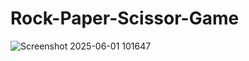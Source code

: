 # Rock-Paper-Scissor-Game

![Screenshot 2025-06-01 101647](https://github.com/user-attachments/assets/61902b53-efd4-4249-8215-7740f676a43f)
